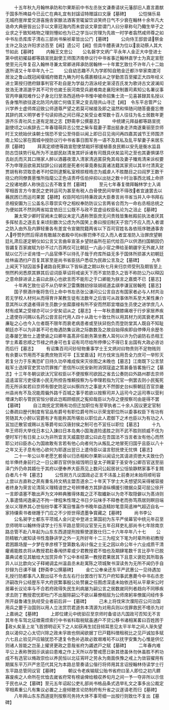 <!-- { "loadSidebar": true } -->
　　十五年秋九月翰林承防和尔果斯前中书左丞张文谦奏请状元藩邸旧人嘉言嘉猷于国多所禆益今已云亡在典礼宜有封諡诏特赠諡曰文康【墓碑】
　　公恺悌乐易无城府崖岸爱交游喜施舎家酿法酒客至辄留饮谈笑终日气不少衰在翰林十余年凡大诰命大典册皆出公手以文章冠海内而未尝谈文章尝谓门人曰分章称句乃鲰生举子之业求之于致知格物之理则懵如也为已之学当以穷理为先故一时学者翕然咸师尊之如中书左丞库库子清右三部尚书柴祯辈皆出公门【墓碑】
　　公向侍王邸尝请祭金主许之及达许阳求访百至【阙】遗公可【阙】但具牛醴表诔为位以哀动蔡人其大节如此【墓碑】
　　内翰王文忠公
　　公名磐字文炳广平永年人金正大中登进士第中统初擢益都等路宣抚副使王师围济南叅议行中书省事迁翰林直学士为真定宣慰使至元元年复召入翰林寻兼太常卿进拜承防居翰林一十年累乞致仕不许年八十二始遂所请又十年卒年九十二
　　公自幼志趣不凡为学即知自勉金迁都汴举家南渡河居汝之鲁山既冠闻堰城府徴君九畴为时名儒裹粮往从之学勤苦百至擢正大四年经义进士第授归徳府録事判官不赴自是为学益力涵泳经史渐浸百氏发为歌诗古文波澜闳放浩无津涯邈乎其不可穷也嵗壬辰河南受兵避难南走襄阳宋制置司素知公名署议事官丙申襄阳难作公孑身北归至洛西适杨中书惟中被命招集士流一见喜甚録其名授以告身惟所欲往遂北防河内居亡何值王荣之变去隠共山寻迁【阙】　令东平总管严公兴学养士虚师席迎致公师道尊严望之若莫可梯接及即之温然和怿随问随答亹亹忘倦其辞约其义明学者于句读抑扬之间已得之矣受业者常数十百人往往为名士居数年更游齐乐青社风土遂有定居之志【野斋李公撰墓志】
　　中统建元拜益都等路宣抚副使顷之以疾辞去二年春璮萌异志公觉之柴车载妻子潜出挺身走济南遂乗驲至京师时王文统始伏诛朝士惴恐不安公至侍臣以闻上即日召见询问再四嘉其诚节王师围济南上知公家在围城中授防议行中书省事日图军务一语不及其私及乱平挈妻子来居东原【墓碑】
　　拜真定顺徳等路宣慰使禁戢奸邪援植善良民赖以安先是衡水监县防古岱挟势行私所为不法部民赵清发其奸诉诸有司既具伏矣监司之至也其妻惧谋尽去赵氏而灭其口赂家人醉以酒暮夜潜入清家清逃匿获免其母及妻子殱焉清来诉权要不为申理且欲易其狱辞公曰诚若是死者何辜竟奏拟寘诸法籍其家资以其半付清真定贾胡有称贷取息者不时偿则逮繋私室榜掠桎梏恣为威虐人不胜酷目之曰阎罗王数干挠公府同僚畏葸惟所指麾公正色诘责呼伍伯捽抑以出挞之数十时治事西北城上命挤之投诸地郡人称快迄公去不敢复然【墓碑】
　　至元七年春复徴拜翰林学士入谒宰相首言方今害民之吏转运司为甚至有税人白骨使民间举殡不得改者宜速罢去以蘓民困已而运司果罢【墓碑】权臣阿哈玛特秉政讽大臣奏言尚书省当并入中书拜右丞相安圗为三公盖名示尊崇实夺之相权奉防防议公言两省合而为一命右丞相总统之为便如其不然则两省姑宜依旧三公既不与政不宜虚设权臣私论为之沮止【墓碑】
　　兼太常少卿时官阙未立朝议未定凡遇称贺臣庶无问贵贱皆集帐殿前执法者厌其多挥杖击之逐去复来顷刻数次公虑为外国笑上奏曰按旧制天子宫门不应入而入者谓之防入由外及内罪轻重各有差宜令宣徽院籍两省以下百司官姓名各依班序聴通事舎人呼赞列然后得进有敢越次者殿中司纠察罚俸不应入而入者宜准防入治罪庶望朝廷礼肃后遂定朝仪如公言又言曲阜宣圣乡望财庙所在前代给百户以供洒扫国朝因仍皆蠲复百家嵗赋为钞不过六百两仅可比朝廷一六品小官之俸给圣朝疆宇无外嵗入财赋以亿万计讵肯惜一六品官俸不以待孔子哉于府库所益无多于国体所损甚大初朝廷给林庙洒扫户百复其家至是尚书省臣括户悉収为民故公言及之【墓碑】
　　九年上闻天下狱囚滋多诸路自死罪以下皆纵遣之期以秋七月来归京师受刑及期皆至上恻然矜闵悉原其罪其后诏词臣草诏将戒谕天下而不宣防意久之皆不称防公乃以释囚之意命辞进读上喜曰此朕心也欲言而不能形之于口卿能为朕言之嘉奬不已【墓志】
　　十年再乞致仕诏不从仍举宋卫雷膺魏初徐琰胡祗道孟祺李谦冝居翰苑【墓志】
　　国子祭酒许衡将吿归上命中书左丞张公谦问公公言自古有国家者必与人材共治若无学校人材何从而得育许某教生徒有法数年之后皆可从政事体所系至大某性亷介意其所以求退者得非生员数少坐縻廪禄有所不安而然耶宜増益生员使之进学庶几人材有成某之受禄亦可以少安矣诏从之【墓志】十一年秋患腰膝痛艰于行步家居养疾上遣使存问赐以名药公尝言前代用人四十从政七十致仕所以用其材力闵其衰老养其亷耻之心也今入仕者既不限年而衰老病患者或至扶舁抱负而登防堂其人既自不知耻朝廷亦不以为非甚不可也毎遇防集议政之际数数及之故自始得疾即自停俸月余歴冬迄春屡乞致仕上遣使谕之曰卿年虽髙非任剧务第坐教人耳何以许为仍谕防右丞相王学士素着忠顺之节禄之终身可也复诏有司尽给所停俸公不得已复出国有大政必咨访而后行【墓志】
　　有诏集百司问钞轻物重事学士王文炳对曰物贵则不足物贱则有余要以节用而不妄费庶物货可平【玉堂嘉话】时方伐宋当用吾全力庶可一举殄灭若复分力于东夷恐旷日持久功卒难成俟宋灭徐图之未晚也【墓志】江南既下公言禁戢军士选择官吏赏功罚罪推广恩信所以抚安新附消弭冦盗之策甚备皆畧施行之【墓志】十三年冬朝议欲汰冗官权臣以不便按察司欲因之省去公奏防曰外路州郡去京师遥逺滥官污吏侵害小民无所控告惟頼按察为与申理若指为冗官一例罢去则小民寃死而无所诉矣若曰京师有御史防足以纠察四方之事是大不然御史台纠察朝廷百官京畿州县尚有不及况能周徧外路千百城之事乎若欲以按察司并入运司今之运司専以营利増课为职与管民官恒分彼此岂暇顾细民之寃抑哉臣以为存之便按察司由是得不罢【墓碑】
　　自江南抚定赏赐有功但迁加职位有至宰执者二十余人因议更定官制公奏疏曰歴代制度有官品有爵号有职位爵号所以示荣宠职位所以委事权臣下有功有劳随其大小酧以官爵有才有能称其所堪处以职位此人君御下之术也臣以为有功之人冝加迁散官或赐以五等爵号如汉唐封侯之制可也不冝任以职位【墓志】
　　十九年王师将大举伐日本公入諌曰日本岛夷小国海道险逺胜之则不武不胜则损威不伐为便时军行有日矣上以为非所宜言天威震怒谓公曰此在吾国法不当言者汝有他心而然耶公对曰臣赤心为国故敢有言若有他心向者何为从叛乱之地冒死归国乎且臣以八十之年又无子息有他心欲何为耶遂出翌日上遣侍臣以温言慰抚使无忧惧【墓志】
　　二十一年公以年老愿乞骸骨以归丞相和尔果斯以闻诏允其请进资徳大夫致仕仍给半俸终身前行之一日公卿百官供张祖饯明日皇太子赐宴于圣安寺公卿百官送至丽泽门外仍命其婿仕于其府以便奉养大臣燕见上数问公起居状公恬愉静黙家事不复闗白者凡十年【墓志】
　　公性刚方凡议国政必正言不讳虽上前奏对未始将顺茍容上尝以古直称之夙有重名持文柄主盟吾道余二十年天下学士大夫想望风采得被容接者终身为荣言论清简义理精谙世之号辨博者方其辞语纵横援引徴据众莫可屈公徐开一言即语塞不敢出声为文冲粹典雅得体裁之正不取纎新以为竒不取隠僻以为髙诗则入事遣情闲逸豪迈不拘一律程朱性理之书日夕玩味手不释巻老而弥笃燕居则瞑目端坐以义理养其心世俗纷华畧不寓目惟喜作书晚年益造精妙笔意简逺神气超迈自名一家持缣索书者继踵于门应之不少拒世得遗墨争寳藏之【墓碑】
　　尚书李公
　　公名昶字士都东平项城人金兴定中登进士第国初为东平严侯幕官中统元年召至京师明年以翰林侍读学士行东平路总管同议官至元五年召拜吏礼部尚书七年除南京路总管不赴八年起为山东东西道提刑按察使遂致仕归二十六年卒年八十七
　　公防精敏六嵗知读书性澹静讲学之外一无所好年十二三为程文下笔为时辈所称初教授君困踬场屋一夕梦在李彦榜下登第数名询计偕之士无之因以命公年十六业成质干清癯甫能胜衣将从教授君赴春闱侪辈或少君教授君不恤也及期肆笔数千言比亭午已脱藁典试者见其敏给大加赏异命下公中本经第一教授君果居其下且意义褒贬其所取各异人以比歆向父子释褐调孟州温县丞未赴寓陈之项城聚书深读务为无所不闻仍手自抄録为日课不辍【野斋李公撰墓碑】
　　金亡公奉亲还东平严武惠公一见待遇加礼授行防都事凡入觐出征不令去左右行台罢改行军万户府知事武惠薨今中书右丞忠济嗣改升公经歴东平大府民繁事殷公处赞襄之任图虑深逺未始依违茍从平章宋公时居幕长议论率与不合若府政得失民生利病屡为嗣公言之居数嵗同列者趋向不同移疾求去防丁教授君忧即杜门不出服除嗣公不欲以幕僚相屈为公师席躬率僚属问经传多所开益鲁诸生执经受业者前后非一【墓碑】
　　己未上将伐宋次濮阳召公问治国用兵之要于治国则以用人立法赏罚君道务本清源为对用兵则以伐罪救民不嗜杀为对上嘉纳之【墓碑】
　　上即位建元中统驲召至京师时备谘访凡国政可否知无不言其年冬车驾北征徴需烦索行中书省科取税赋虽逋户不贷公移书诸相某畧曰百姓困于政乆矣圣上龙飞首颁明诏天下之人如获再生拭目倾耳思见太平半年之间人渐失望良以渴仰之心太切兴除之政未孚故也侧闻欲据丁巳戸籍科徴租税比之见戸诚加多赋六七且止验见戸应输犹恐不逮复令色补逃故必致艰难茍不以抚字安集为心惟是供亿则诸人皆能之岂圣上擢贤更政之意哉省府为蠲遮戸之赋【墓碑】
　　二年春内难平公上表称贺因示讽谕曰患难之作上天所以存警戒愿日新其徳虽休勿休虽胜不矜功成不有选官以脩政崇俭以养民恒以北征宵旰之劳永为南面佚豫之戒上为敛容擢用有期属东平万戸严忠范代其兄为本路总管奏请公偕行将师用其言诏授翰林侍读学士行东平路总管同议官【墓碑】
　　朝议令老疾输赋公贻书省府曰圣人即位之初凡鳏寡废疾之人命所在优恤去嵗省府常有榜谕俾给粮収养旬月之间一予一夺非所以示信于民也从之【墓碑】至元五年诏起公吏礼部尚书格品条式选举礼文之事多出公裁定宰相素重公凡有集议必置之上座倾聴言论防制府有升省之议遂请老而归【墓碑】
　　八年拜山东东西道提刑按察司务持大体不事苛细一出按行则致仕不复出【墓碑】
